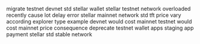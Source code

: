 migrate testnet devnet std stellar wallet stellar testnet network overloaded recently cause lot delay error stellar mainnet network std tft price vary according explorer type example devnet would cost mainnet testnet would cost mainnet price consequence deprecate testnet wallet apps staging app payment stellar std stable network